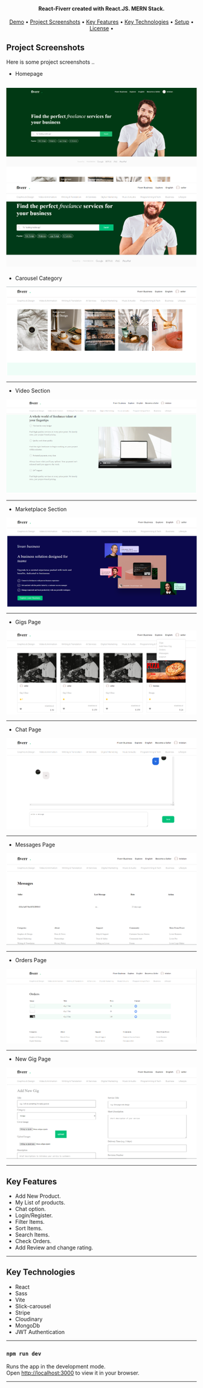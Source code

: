 <h4 align="center">
   React-Fiverr created with React.JS. MERN Stack.
</h4>

<p align="center">
  <a href="#demo">Demo</a> •
  <a href="#project-screenshots">Project Screenshots</a> •
  <a href="#key-features">Key Features</a> •
  <a href="#key-technologies">Key Technologies</a> •
  <a href="#setup">Setup</a> •
  <a href="#license">License</a> •
</p>

## Project Screenshots
Here is some project screenshots ..

 - Homepage

![](https://github.com/kivanov22/Freelance-Services/blob/main/project-photos/homepage-three.png)
![](https://github.com/kivanov22/Freelance-Services/blob/main/project-photos/homepage-two.png)
---

- Carousel Category

![](https://github.com/kivanov22/Freelance-Services/blob/main/project-photos/carousel-category.png)

---

- Video Section

![](https://github.com/kivanov22/Freelance-Services/blob/main/project-photos/video-two.png)

---

- Marketplace Section

![](https://github.com/kivanov22/Freelance-Services/blob/main/project-photos/marketplace.png)

---

- Gigs Page

![](https://github.com/kivanov22/Freelance-Services/blob/main/project-photos/gigs-page.png)

---

- Chat Page

![](https://github.com/kivanov22/Freelance-Services/blob/main/project-photos/chat-page.png)

---

- Messages Page

![](https://github.com/kivanov22/Freelance-Services/blob/main/project-photos/messages-page.png)

---

- Orders Page

![](https://github.com/kivanov22/Freelance-Services/blob/main/project-photos/orders-page.png)

---

- New Gig Page

![](https://github.com/kivanov22/Freelance-Services/blob/main/project-photos/new-gig-add.png)

---


## Key Features

- Add New Product.
- My List of products.
- Chat option.
- Login/Register.
- Filter Items.
- Sort Items.
- Search Items.
- Check Orders.
- Add Review and change rating.


---

## Key Technologies
- React
- Sass
- Vite
- Slick-carousel
- Stripe
- Cloudinary
- MongoDb
- JWT Authentication

---

### `npm run dev`

Runs the app in the development mode.\
Open [http://localhost:3000](http://localhost:3000) to view it in your browser.

---
